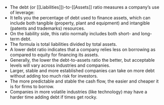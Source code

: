 - The debt (or [[Liabilities]])-to-[[Assets]] ratio measures a company’s use of leverage: 
- It tells you the percentage of debt used to finance assets, which can include both tangible (property, plant and equipment) and intangible (patents and trademarks) resources.
- On the liability side, this ratio normally includes both short- and long-term debt. 
- The formula is total liabilities divided by total assets. 
- A lower debt ratio indicates that a company relies less on borrowing as compared to equity for financing its assets. 
- Generally, the lower the debt-to-assets ratio the better, but acceptable levels will vary across industries and companies.
- Larger, stable and more established companies can take on more debt without adding too much risk for investors. 
- The more predictable and stable the cash flow, the easier and cheaper it is for firms to borrow. 
- Companies in more volatile industries (like technology) may have a harder time adding debt if times get rocky.